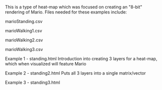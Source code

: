 This is a type of heat-map which was focused on creating an "8-bit" rendering of Mario. 
Files needed for these examples include:

marioStanding.csv 

marioWalking1.csv

marioWalking2.csv

marioWalking3.csv

Example 1 - standing.html
Introduction into creating 3 layers for a heat-map, which when visualized will feature Mario

Example 2 - standing2.html
Puts all 3 layers into a single matrix/vector

Example 3 - standing3.html
